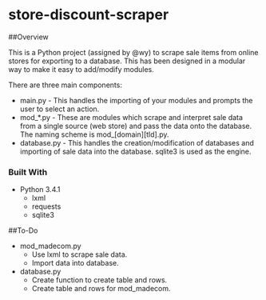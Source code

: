 # store-discount-scraper

##Overview

This is a Python project (assigned by @wy) to scrape sale items from online stores for exporting to a database. This has been designed in a modular way to make it easy to add/modify modules.

There are three main components:
* main.py - This handles the importing of your modules and prompts the user to select an action.
* mod_*.py - These are modules which scrape and interpret sale data from a single source (web store) and pass the data onto the database. The naming scheme is mod_[domain][tld].py.
* database.py - This handles the creation/modification of databases and importing of sale data into the database. sqlite3 is used as the engine.

### Built With

* Python 3.4.1
    * lxml
    * requests
    * sqlite3

##To-Do

* mod_madecom.py
    * Use lxml to scrape sale data.
    * Import data into database.
* database.py
    * Create function to create table and rows.
    * Create table and rows for mod_madecom.
